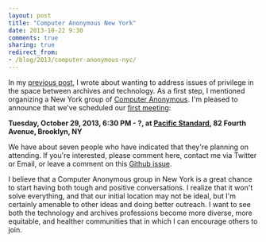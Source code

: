 ```yaml
---
layout: post
title: "Computer Anonymous New York"
date: 2013-10-22 9:30
comments: true
sharing: true
redirect_from:
- /blog/2013/computer-anonymous-nyc/
---
```


In my [previous post](/blog/2013/privilege-archives-technology), I wrote about wanting to address issues of privilege in the space between archives and technology. As a first step, I mentioned organizing a New York group of [Computer Anonymous](http://computeranonymous.org). I'm pleased to announce that we've scheduled our [first meeting](http://computeranonymous.org/us_newyork.html#meetings):

**Tuesday, October 29, 2013, 6:30 PM - ?, at [Pacific Standard](http://www.pacificstandardbrooklyn.com/), 82 Fourth Avenue, Brooklyn, NY**

We have about seven people who have indicated that they're planning on attending. If you're interested, please comment here, contact me via Twitter or Email, or leave a comment on this [Github issue](https://github.com/computeranonymous/computer/issues/185).

I believe that a Computer Anonymous group in New York is a great chance to start having both tough and positive conversations. I realize that it won't solve everything, and that our initial location may not be ideal, but I'm certainly amenable to other ideas and doing better outreach. I want to see both the technology and archives professions become more diverse, more equitable, and healther communities that in which I can encourage others to join.
